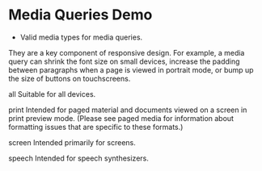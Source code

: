 # Media Queries Demo
- Valid media types for media queries.

They are a key component of responsive design. For example, a media query can shrink the font size on small devices, increase the padding between paragraphs when a page is viewed in portrait mode, or bump up the size of buttons on touchscreens.

all
Suitable for all devices.

print
Intended for paged material and documents viewed on a screen in print preview mode. (Please see paged media for information about formatting issues that are specific to these formats.)

screen
Intended primarily for screens.

speech
Intended for speech synthesizers.